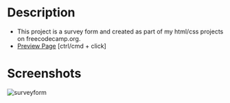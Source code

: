 # Description
* This project is a survey form and created as part of my html/css projects on freecodecamp.org.
* [Preview Page](https://urbanscratcher.github.io/HTMLCSS/surveyform/main.html) [ctrl/cmd + click]

# Screenshots
![surveyform](https://user-images.githubusercontent.com/17016494/90004967-7bb5a980-dcd1-11ea-88e5-3cc678b9f2c9.png)
